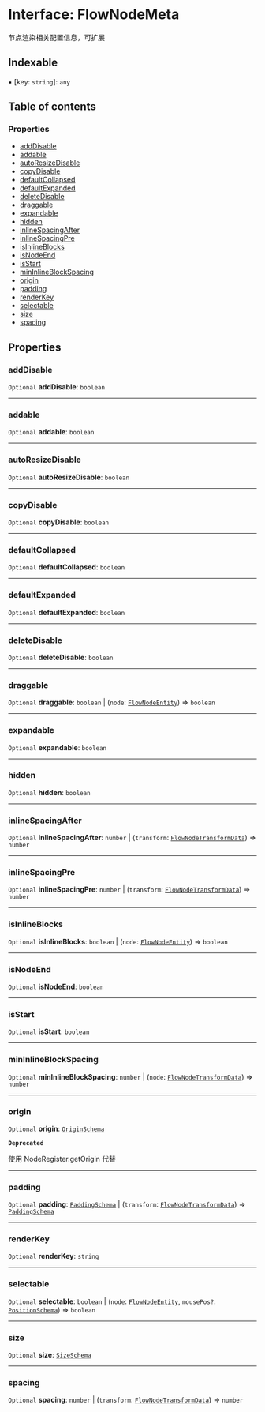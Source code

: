 # Interface: FlowNodeMeta

节点渲染相关配置信息，可扩展

## Indexable

▪ \[key: `string`]: `any`

## Table of contents

### Properties

* [addDisable](/en/auto-docs/editor/interfaces/FlowNodeMeta.md#adddisable)
* [addable](/en/auto-docs/editor/interfaces/FlowNodeMeta.md#addable)
* [autoResizeDisable](/en/auto-docs/editor/interfaces/FlowNodeMeta.md#autoresizedisable)
* [copyDisable](/en/auto-docs/editor/interfaces/FlowNodeMeta.md#copydisable)
* [defaultCollapsed](/en/auto-docs/editor/interfaces/FlowNodeMeta.md#defaultcollapsed)
* [defaultExpanded](/en/auto-docs/editor/interfaces/FlowNodeMeta.md#defaultexpanded)
* [deleteDisable](/en/auto-docs/editor/interfaces/FlowNodeMeta.md#deletedisable)
* [draggable](/en/auto-docs/editor/interfaces/FlowNodeMeta.md#draggable)
* [expandable](/en/auto-docs/editor/interfaces/FlowNodeMeta.md#expandable)
* [hidden](/en/auto-docs/editor/interfaces/FlowNodeMeta.md#hidden)
* [inlineSpacingAfter](/en/auto-docs/editor/interfaces/FlowNodeMeta.md#inlinespacingafter)
* [inlineSpacingPre](/en/auto-docs/editor/interfaces/FlowNodeMeta.md#inlinespacingpre)
* [isInlineBlocks](/en/auto-docs/editor/interfaces/FlowNodeMeta.md#isinlineblocks)
* [isNodeEnd](/en/auto-docs/editor/interfaces/FlowNodeMeta.md#isnodeend)
* [isStart](/en/auto-docs/editor/interfaces/FlowNodeMeta.md#isstart)
* [minInlineBlockSpacing](/en/auto-docs/editor/interfaces/FlowNodeMeta.md#mininlineblockspacing)
* [origin](/en/auto-docs/editor/interfaces/FlowNodeMeta.md#origin)
* [padding](/en/auto-docs/editor/interfaces/FlowNodeMeta.md#padding)
* [renderKey](/en/auto-docs/editor/interfaces/FlowNodeMeta.md#renderkey)
* [selectable](/en/auto-docs/editor/interfaces/FlowNodeMeta.md#selectable)
* [size](/en/auto-docs/editor/interfaces/FlowNodeMeta.md#size)
* [spacing](/en/auto-docs/editor/interfaces/FlowNodeMeta.md#spacing)

## Properties

### addDisable

`Optional` **addDisable**: `boolean`

***

### addable

`Optional` **addable**: `boolean`

***

### autoResizeDisable

`Optional` **autoResizeDisable**: `boolean`

***

### copyDisable

`Optional` **copyDisable**: `boolean`

***

### defaultCollapsed

`Optional` **defaultCollapsed**: `boolean`

***

### defaultExpanded

`Optional` **defaultExpanded**: `boolean`

***

### deleteDisable

`Optional` **deleteDisable**: `boolean`

***

### draggable

`Optional` **draggable**: `boolean` | (`node`: [`FlowNodeEntity`](/en/auto-docs/editor/classes/FlowNodeEntity-1.md)) => `boolean`

***

### expandable

`Optional` **expandable**: `boolean`

***

### hidden

`Optional` **hidden**: `boolean`

***

### inlineSpacingAfter

`Optional` **inlineSpacingAfter**: `number` | (`transform`: [`FlowNodeTransformData`](/en/auto-docs/editor/classes/FlowNodeTransformData.md)) => `number`

***

### inlineSpacingPre

`Optional` **inlineSpacingPre**: `number` | (`transform`: [`FlowNodeTransformData`](/en/auto-docs/editor/classes/FlowNodeTransformData.md)) => `number`

***

### isInlineBlocks

`Optional` **isInlineBlocks**: `boolean` | (`node`: [`FlowNodeEntity`](/en/auto-docs/editor/classes/FlowNodeEntity-1.md)) => `boolean`

***

### isNodeEnd

`Optional` **isNodeEnd**: `boolean`

***

### isStart

`Optional` **isStart**: `boolean`

***

### minInlineBlockSpacing

`Optional` **minInlineBlockSpacing**: `number` | (`node`: [`FlowNodeTransformData`](/en/auto-docs/editor/classes/FlowNodeTransformData.md)) => `number`

***

### origin

`Optional` **origin**: [`OriginSchema`](/en/auto-docs/editor/interfaces/OriginSchema.md)

**`Deprecated`**

使用 NodeRegister.getOrigin 代替

***

### padding

`Optional` **padding**: [`PaddingSchema`](/en/auto-docs/editor/interfaces/PaddingSchema-1.md) | (`transform`: [`FlowNodeTransformData`](/en/auto-docs/editor/classes/FlowNodeTransformData.md)) => [`PaddingSchema`](/en/auto-docs/editor/interfaces/PaddingSchema-1.md)

***

### renderKey

`Optional` **renderKey**: `string`

***

### selectable

`Optional` **selectable**: `boolean` | (`node`: [`FlowNodeEntity`](/en/auto-docs/editor/classes/FlowNodeEntity-1.md), `mousePos?`: [`PositionSchema`](/en/auto-docs/editor/interfaces/PositionSchema.md)) => `boolean`

***

### size

`Optional` **size**: [`SizeSchema`](/en/auto-docs/editor/interfaces/SizeSchema-1.md)

***

### spacing

`Optional` **spacing**: `number` | (`transform`: [`FlowNodeTransformData`](/en/auto-docs/editor/classes/FlowNodeTransformData.md)) => `number`
